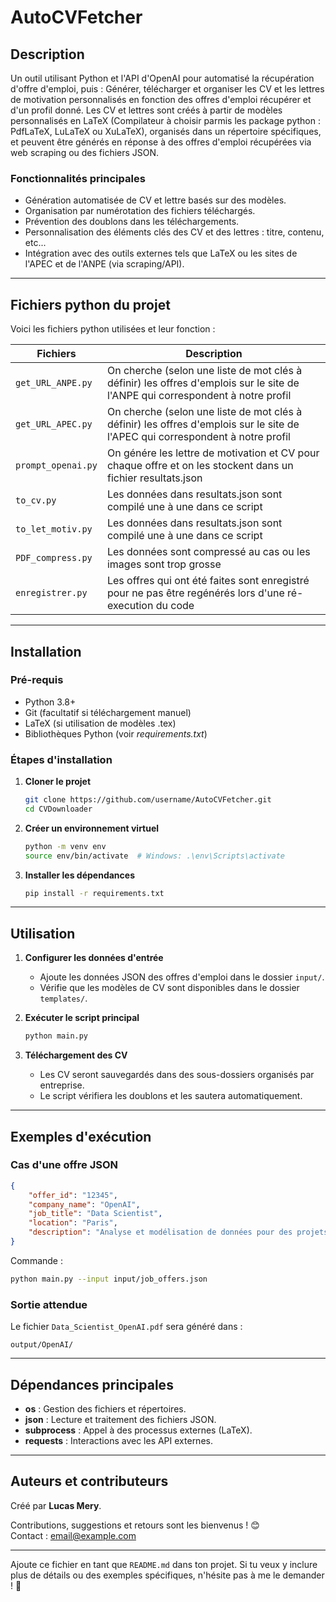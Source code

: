 # **AutoCVFetcher**  

## **Description**  
Un outil utilisant Python et l'API d'OpenAI pour automatisé la récupération d'offre d'emploi, puis :
Générer, télécharger et organiser les CV et les lettres de motivation personnalisés en fonction des offres d'emploi récupérer et d'un profil donné.
Les CV et lettres sont créés à partir de modèles personnalisés en LaTeX (Compilateur à choisir parmis les package python : PdfLaTeX, LuLaTeX ou XuLaTeX), organisés dans un répertoire spécifiques, et peuvent être générés en réponse à des offres d'emploi récupérées via web scraping ou des fichiers JSON.

### **Fonctionnalités principales**  
- Génération automatisée de CV et lettre basés sur des modèles.  
- Organisation par numérotation des fichiers téléchargés.  
- Prévention des doublons dans les téléchargements.  
- Personnalisation des éléments clés des CV et des lettres : titre, contenu, etc...  
- Intégration avec des outils externes tels que LaTeX ou les sites de l'APEC et de l'ANPE  (via scraping/API).  

---

## **Fichiers python du projet**  
Voici les fichiers python utilisées et leur fonction :  

| **Fichiers**             | **Description**                                                                                                                    |  
|--------------------------|------------------------------------------------------------------------------------------------------------------------------------|  
| `get_URL_ANPE.py`        | On cherche (selon une liste de mot clés à définir) les offres d'emplois sur le site de l'ANPE qui correspondent à notre profil     |  
| `get_URL_APEC.py`        | On cherche (selon une liste de mot clés à définir) les offres d'emplois sur le site de l'APEC qui correspondent à notre profil     |  
| `prompt_openai.py`       | On génére les lettre de motivation et CV pour chaque offre et on les stockent dans un fichier resultats.json                       |  
| `to_cv.py`               | Les données dans resultats.json sont compilé une à une dans ce script                                                              |  
| `to_let_motiv.py`        | Les données dans resultats.json sont compilé une à une dans ce script                                                              |  
| `PDF_compress.py`        | Les données sont compressé au cas ou les images sont trop grosse                                                                   |  
| `enregistrer.py`         | Les offres qui ont été faites sont enregistré pour ne pas être regénérés lors d'une ré-execution du code                           |  

---

## **Installation**  
### **Pré-requis**  
- Python 3.8+  
- Git (facultatif si téléchargement manuel)  
- LaTeX (si utilisation de modèles .tex)  
- Bibliothèques Python (voir *requirements.txt*)  

### **Étapes d'installation**  
1. **Cloner le projet**  
   ```bash  
   git clone https://github.com/username/AutoCVFetcher.git  
   cd CVDownloader  
   ```  
2. **Créer un environnement virtuel**  
   ```bash  
   python -m venv env  
   source env/bin/activate  # Windows: .\env\Scripts\activate  
   ```  
3. **Installer les dépendances**  
   ```bash  
   pip install -r requirements.txt  
   ```  

---

## **Utilisation**  
1. **Configurer les données d'entrée**  
   - Ajoute les données JSON des offres d'emploi dans le dossier `input/`.  
   - Vérifie que les modèles de CV sont disponibles dans le dossier `templates/`.  

2. **Exécuter le script principal**  
   ```bash  
   python main.py  
   ```  

3. **Téléchargement des CV**  
   - Les CV seront sauvegardés dans des sous-dossiers organisés par entreprise.  
   - Le script vérifiera les doublons et les sautera automatiquement.  

---

## **Exemples d'exécution**  
### **Cas d'une offre JSON**  
```json  
{  
    "offer_id": "12345",  
    "company_name": "OpenAI",  
    "job_title": "Data Scientist",  
    "location": "Paris",  
    "description": "Analyse et modélisation de données pour des projets stratégiques."  
}  
```  
Commande :  
```bash  
python main.py --input input/job_offers.json  
```  

### **Sortie attendue**  
Le fichier `Data_Scientist_OpenAI.pdf` sera généré dans :  
```  
output/OpenAI/  
```

---

## **Dépendances principales**  
- **os** : Gestion des fichiers et répertoires.  
- **json** : Lecture et traitement des fichiers JSON.  
- **subprocess** : Appel à des processus externes (LaTeX).  
- **requests** : Interactions avec les API externes.  

---

## **Auteurs et contributeurs**  
Créé par **Lucas Mery**.  

Contributions, suggestions et retours sont les bienvenus ! 😊  
Contact : [email@example.com](mailto:email@example.com)  

---

Ajoute ce fichier en tant que `README.md` dans ton projet. Si tu veux y inclure plus de détails ou des exemples spécifiques, n'hésite pas à me le demander ! 🚀
